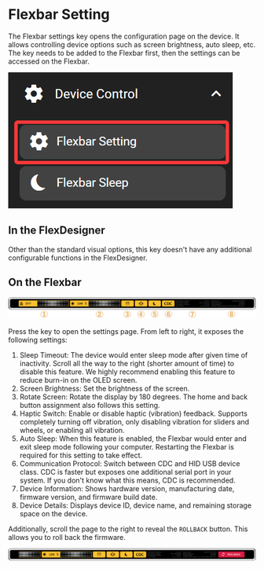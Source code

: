 # Flexbar Setting

The Flexbar settings key opens the configuration page on the device. It allows controlling device options such as screen brightness, auto sleep, etc. The key needs to be added to the Flexbar first, then the settings can be accessed on the Flexbar.

![1744945993898](image/flexbar_setting/1744945993898.png)

## In the FlexDesigner

Other than the standard visual options, this key doesn't have any additional configurable functions in the FlexDesigner.

## On the Flexbar

![1743991555870](image/flexbar_setting/1743991555870.png)

Press the key to open the settings page. From left to right, it exposes the following settings:

1. Sleep Timeout: The device would enter sleep mode after given time of inactivity. Scroll all the way to the right (shorter amount of time) to disable this feature. We highly recommend enabling this feature to reduce burn-in on the OLED screen.
2. Screen Brightness: Set the brightness of the screen.
3. Rotate Screen: Rotate the display by 180 degrees. The home and back button assignment also follows this setting.
4. Haptic Switch: Enable or disable haptic (vibration) feedback. Supports completely turning off vibration, only disabling vibration for sliders and wheels, or enabling all vibration.
5. Auto Sleep: When this feature is enabled, the Flexbar would enter and exit sleep mode following your computer. Restarting the Flexbar is required for this setting to take effect.
6. Communication Protocol: Switch between CDC and HID USB device class. CDC is faster but exposes one additional serial port in your system. If you don't know what this means, CDC is recommended.
7. Device Information: Shows hardware version, manufacturing date, firmware version, and firmware build date.
8. Device Details: Displays device ID, device name, and remaining storage space on the device.

Additionally, scroll the page to the right to reveal the `ROLLBACK` button. This  allows you to roll back the firmware.

![1743994398218](image/flexbar_setting/1743994398218.png)
